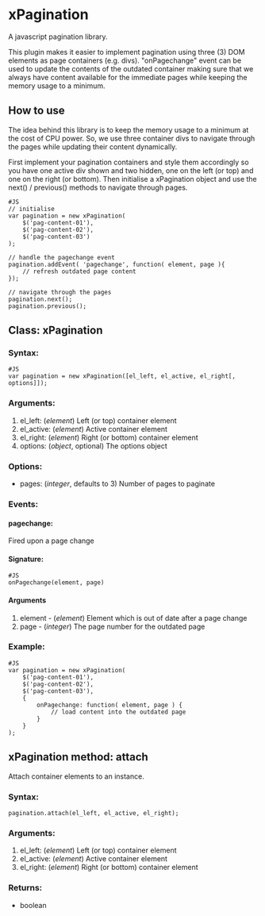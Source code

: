 xPagination
===========

A javascript pagination library.

This plugin makes it easier to implement pagination using three (3) DOM
elements as page containers (e.g. divs). "onPagechange" event can be used
to update the contents of the outdated container making sure that we
always have content available for the immediate pages while keeping the
memory usage to a minimum.


How to use
----------

The idea behind this library is to keep the memory usage to a minimum at
the cost of CPU power. So, we use three container divs to navigate through
the pages while updating their content dynamically.

First implement your pagination containers and style them accordingly so
you have one active div shown and two hidden, one on the left (or top)
and one on the right (or bottom). Then initialise a xPagination object and
use the next() / previous() methods to navigate through pages.

	#JS
	// initialise
	var pagination = new xPagination(
		$('pag-content-01'),
		$('pag-content-02'),
		$('pag-content-03')
	);

	// handle the pagechange event
	pagination.addEvent( 'pagechange', function( element, page ){
		// refresh outdated page content
	});

	// navigate through the pages
	pagination.next();
	pagination.previous();



Class: xPagination
------------------

### Syntax:

	#JS
	var pagination = new xPagination([el_left, el_active, el_right[, options]]);


### Arguments:

1. el_left: (*element*) Left (or top) container element
2. el_active: (*element*) Active container element
3. el_right: (*element*) Right (or bottom) container element
4. options: (*object*, optional) The options object


### Options:

- pages: (*integer*, defaults to 3) Number of pages to paginate


### Events:

#### pagechange:

Fired upon a page change


#### Signature:

	#JS
	onPagechange(element, page)


#### Arguments

1. element - (*element*) Element which is out of date after a page change
2. page - (*integer*) The page number for the outdated page


### Example:

	#JS
	var pagination = new xPagination(
		$('pag-content-01'),
		$('pag-content-02'),
		$('pag-content-03'),
		{
			onPagechange: function( element, page ) {
				// load content into the outdated page
			}
		}
	);


xPagination method: attach
--------------------------

Attach container elements to an instance.

### Syntax:

	pagination.attach(el_left, el_active, el_right);


### Arguments:

1. el_left: (*element*) Left (or top) container element
2. el_active: (*element*) Active container element
3. el_right: (*element*) Right (or bottom) container element


### Returns:

- boolean



